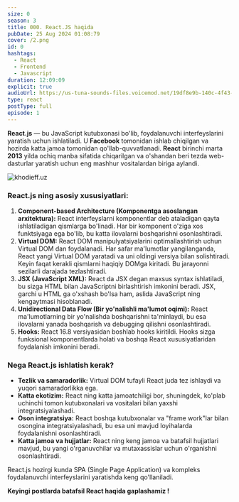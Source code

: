 ```yaml
---
size: 0
season: 3
title: 000. React.JS haqida
pubDate: 25 Aug 2024 01:08:79
cover: /2.png
id: 0
hashtags:
  - React
  - Frontend
  - Javascript
duration: 12:09:09
explicit: true
audioUrl: https://us-tuna-sounds-files.voicemod.net/19df8e9b-140c-4f43-8c0e-09c162821765-1658350707858.mp3
type: react
postType: full
episode: 1
---
```

**React.js** — bu JavaScript kutubxonasi bo'lib, foydalanuvchi interfeyslarini yaratish uchun ishlatiladi. U **Facebook** tomonidan ishlab chiqilgan va hozirda katta jamoa tomonidan qo'llab-quvvatlanadi. **React** birinchi marta **2013** yilda ochiq manba sifatida chiqarilgan va o'shandan beri tezda web-dasturlar yaratish uchun eng mashhur vositalardan biriga aylandi.

![khodieff.uz](https://www.synapseindia.com/assets_newwebsite/images/tc_reactjs_banner.jpg "khodieff.uz")

### React.js ning asosiy xususiyatlari:

1. **Component-based Architecture (Komponentga asoslangan arxitektura):** React interfeyslarni komponentlar deb ataladigan qayta ishlatiladigan qismlarga bo'linadi. Har bir komponent o'ziga xos funktsiyaga ega bo'lib, bu katta ilovalarni boshqarishni osonlashtiradi.
2. **Virtual DOM:** React DOM manipulyatsiyalarini optimallashtirish uchun Virtual DOM dan foydalanadi. Har safar ma'lumotlar yangilanganda, React yangi Virtual DOM yaratadi va uni oldingi versiya bilan solishtiradi. Keyin faqat kerakli qismlarni haqiqiy DOMga kiritadi. Bu jarayonni sezilarli darajada tezlashtiradi.
3. **JSX (JavaScript XML):** React da JSX degan maxsus syntax ishlatiladi, bu sizga HTML bilan JavaScriptni birlashtirish imkonini beradi. JSX, garchi u HTML ga o'xshash bo'lsa ham, aslida JavaScript ning kengaytmasi hisoblanadi.
4. **Unidirectional Data Flow (Bir yo'nalishli ma'lumot oqimi):**  React ma'lumotlarning bir yo'nalishda boshqarishni ta'minlaydi, bu esa ilovalarni yanada boshqarish va debugging qilishni osonlashtiradi.
5. **Hooks:** React 16.8 versiyasidan boshlab hooks kiritildi. Hooks sizga funksional komponentlarda holati va boshqa React xususiyatlaridan foydalanish imkonini beradi.

### Nega React.js ishlatish kerak?

* **Tezlik va samaradorlik:** Virtual DOM tufayli React juda tez ishlaydi va yuqori samaradorlikka ega.
* **Katta ekotizim:** React ning katta jamoatchiligi bor, shuningdek, ko'plab uchinchi tomon kutubxonalari va vositalari bilan yaxshi integratsiyalashadi.
* **Oson integratsiya:** React boshqa kutubxonalar va "frame work"lar bilan osongina integratsiyalashadi, bu esa uni mavjud loyihalarda foydalanishni osonlashtiradi.
* **Katta jamoa va hujjatlar:** React ning keng jamoa va batafsil hujjatlari mavjud, bu yangi o'rganuvchilar va mutaxassislar uchun o'rganishni osonlashtiradi.

React.js hozirgi kunda SPA (Single Page Application) va kompleks foydalanuvchi interfeyslarini yaratishda keng qo'llaniladi.

**Keyingi postlarda batafsil React haqida gaplashamiz !**
